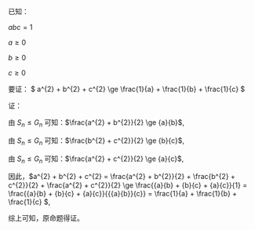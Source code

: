 已知：

${{a}{b}}{c} = 1$

$a \ge 0$

$b \ge 0$

$c \ge 0$

要证：
$ a^{2} + b^{2} + c^{2} \ge \frac{1}{a} + \frac{1}{b} + \frac{1}{c} $

证：

由 $S_n \leq G_n$ 可知：$\frac{a^{2} + b^{2}}{2} \ge {a}{b}$,

由 $S_n \leq G_n$ 可知：$\frac{b^{2} + c^{2}}{2} \ge {b}{c}$,

由 $S_n \leq G_n$ 可知：$\frac{a^{2} + c^{2}}{2} \ge {a}{c}$,

因此，$a^{2} + b^{2} + c^{2} = \frac{a^{2} + b^{2}}{2} + \frac{b^{2} + c^{2}}{2} + \frac{a^{2} + c^{2}}{2} \ge \frac{{a}{b} + {b}{c} + {a}{c}}{1} = \frac{{a}{b} + {b}{c} + {a}{c}}{{{a}{b}}{c}} = \frac{1}{a} + \frac{1}{b} + \frac{1}{c} $,

综上可知，原命题得证。